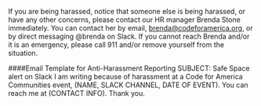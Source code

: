 If you are being harassed, notice that someone else is being harassed, or have any other concerns, please contact our HR manager Brenda Stone immediately. You can contact her by email, brenda@codeforamerica.org, or by direct messaging @brenda on Slack. 
If you cannot reach Brenda and/or it is an emergency, please call 911 and/or remove yourself from the situation. 

####Email Template for Anti-Harassment Reporting
SUBJECT: Safe Space alert on Slack
I am writing because of harassment at a Code for America Communities event, (NAME, SLACK CHANNEL, DATE OF EVENT). 
You can reach me at (CONTACT INFO). Thank you.
